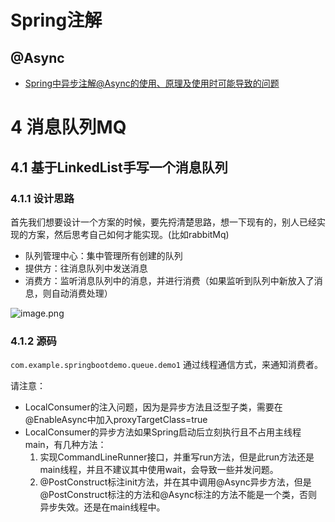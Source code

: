 


# Spring注解

## @Async
- [Spring中异步注解@Async的使用、原理及使用时可能导致的问题](https://daimingzhi.blog.csdn.net/article/details/107500036)



# 4 消息队列MQ

## 4.1 基于LinkedList手写一个消息队列
### 4.1.1 设计思路
首先我们想要设计一个方案的时候，要先捋清楚思路，想一下现有的，别人已经实现的方案，然后思考自己如何才能实现。(比如rabbitMq)
- 队列管理中心：集中管理所有创建的队列
- 提供方：往消息队列中发送消息
- 消费方：监听消息队列中的消息，并进行消费（如果监听到队列中新放入了消息，则自动消费处理）

![image.png](https://img-blog.csdnimg.cn/2021012209192754.jpeg?x-oss-process=image/watermark,type_ZmFuZ3poZW5naGVpdGk,shadow_10,text_aHR0cHM6Ly9ibG9nLmNzZG4ubmV0L3FxXzM5OTE0ODk5,size_16,color_FFFFFF,t_70)
### 4.1.2 源码
`com.example.springbootdemo.queue.demo1`
通过线程通信方式，来通知消费者。

请注意：
-  LocalConsumer的注入问题，因为是异步方法且泛型子类，需要在@EnableAsync中加入proxyTargetClass=true
-  LocalConsumer的异步方法如果Spring启动后立刻执行且不占用主线程main，有几种方法：
    1. 实现CommandLineRunner接口，并重写run方法，但是此run方法还是main线程，并且不建议其中使用wait，会导致一些并发问题。
    2. @PostConstruct标注init方法，并在其中调用@Async异步方法，但是@PostConstruct标注的方法和@Async标注的方法不能是一个类，否则异步失效。还是在main线程中。
